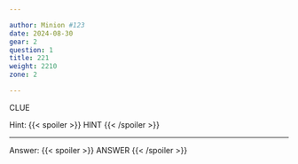 ```yaml
---

author: Minion #123
date: 2024-08-30
gear: 2
question: 1
title: 221
weight: 2210
zone: 2

---
```


CLUE

Hint: {{< spoiler >}} HINT {{< /spoiler >}}

---

Answer: {{< spoiler >}} ANSWER {{< /spoiler >}}


